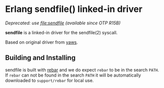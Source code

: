 Erlang sendfile() linked-in driver
==================================

*Deprecated: use [file:sendfile](http://www.erlang.org/doc/man/file.html#sendfile-2) (available since OTP R15B)*

**sendfile** is a linked-in driver for the sendfile(2) syscall.

Based on original driver from [yaws](http://yaws.hyber.org).

Building and Installing
-----------------------

sendfile is built with [rebar](https://github.com/rebar/rebar/) and we do
expect `rebar` to be in the search `PATH`.  If `rebar` can not be found in the
search `PATH` it will be automatically downloaded to `support/rebar` for local
use.
